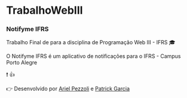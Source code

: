 # TrabalhoWebIII

### Notifyme IFRS
Trabalho Final de para a disciplina de Programação Web III - IFRS :mortar_board:

O Notifyme IFRS é um aplicativo de notificações para o IFRS - Campus Porto Alegre

:exclamation:
:thumbsup:

:point_right: Desenvolvido por [Ariel Pezzoli](https://github.com/arielpezzoli/) e [Patrick Garcia](https://github.com/trickvg/)
